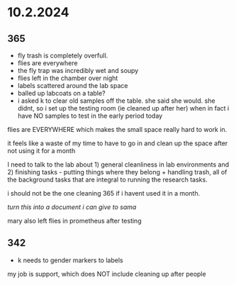 # 10.2.2024

## 365
- fly trash is completely overfull.
- flies are everywhere
- the fly trap was incredibly wet and soupy
- flies left in the chamber over night
- labels scattered around the lab space
- balled up labcoats on a table?
- i asked k to clear old samples off the table. she said she would. she didnt, so i set up the testing room (ie cleaned up after her) when in fact i have NO samples to test in the early period today

flies are EVERYWHERE which makes the small space really hard to work in.

it feels like a waste of my time to have to go in and clean up the space after not using it for a month 

I need to talk to the lab about 1) general cleanliness in lab environments and 2) finishing tasks - putting things where they belong + handling trash, all of the background tasks that are integral to running the research tasks.

i should not be the one cleaning 365 if i havent used it in a month.

*turn this into a document i can give to sama*

mary also left flies in prometheus after testing

## 342
- k needs to gender markers to labels

my job is support, which does NOT include cleaning up after people